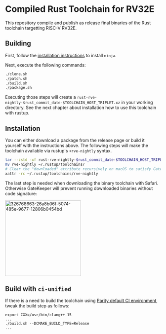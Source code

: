 # Compiled Rust Toolchain for RV32E

This repository compile and publish as release final binaries of the Rust toolchain targetting RISC-V RV32E.

## Building

First, follow the [installation instructions](https://github.com/ninja-build/ninja/wiki/Pre-built-Ninja-packages) to install `ninja`.  

Next, execute the following commands:

```sh
./clone.sh
./patch.sh
./build.sh
./package.sh
```

Executing those steps will create a `rust-rve-nightly-$rust_commit_date-$TOOLCHAIN_HOST_TRIPLET.xz` in your working directory. See the next chapter about installation how to use this
toolchain with rustup.

## Installation

You can either download a package from the release page or build it yourself with the instructions above. The following steps will make the toolchain available via rustup's
`+rve-nightly` syntax.

``` sh
tar --zstd -xf rust-rve-nightly-$rust_commit_date-$TOOLCHAIN_HOST_TRIPLET.xz
mv rve-nightly ~/.rustup/toolchains/
# Clear the "downloaded" attribute recursively on macOS to satisfy GateKeeper
xattr -rc ~/.rustup/toolchains/rve-nightly
```

The last step is needed when downloading the binary toolchain with Safari. Otherwise GateKeeper will prevent running downloaded binaries without code signature:

<img width="245" alt="326768663-26a8b06f-5074-485e-9677-12806b0454bd" src="https://github.com/paritytech/rustc-rv32e-toolchain/assets/2580396/5fd140ae-526c-435c-8e6c-ba91a3ab27d3">

## Build with `ci-unified`

If there is a need to build the toolchain using [Parity default CI environment](https://github.com/paritytech/scripts/tree/master/dockerfiles/ci-unified), tweak the build step as follows:

```
export CXX=/usr/bin/clang++-15
...
./build.sh --DCMAKE_BUILD_TYPE=Release
...
```

